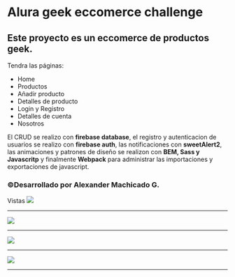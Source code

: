 
# **Alura geek eccomerce challenge**
## Este proyecto es un eccomerce de productos geek.
Tendra las páginas:
- Home
- Productos
- Añadir producto
- Detalles de producto
- Login y Registro
- Detalles de cuenta
- Nosotros

El CRUD se realizo con **firebase database**, el registro y autenticacion de usuarios se realizo con **firebase auth**, las notificaciones con **sweetAlert2**, las animaciones y patrones de diseño se realizon con **BEM, Sass y Javascritp** y finalmente **Webpack** para administrar las importaciones y exportaciones de javascript.
### &copy;Desarrollado por Alexander Machicado G.
Vistas
![](https://i.ibb.co/56R7T3J/eccomerce.jpg)
             
------------


![](https://i.ibb.co/1LBWt63/eccomerce.jpg)

------------


![](https://i.ibb.co/hc0skcN/eccomerce.jpg)

------------


![](https://i.ibb.co/VwnXhd3/eccomerce.jpg)

------------
